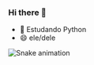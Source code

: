 ### Hi there 👋


- 🌱 Estudando Python
- 😄 ele/dele


![Snake animation](https://github.com/gbrpereirap/gbrpereirap/blob/output/github-contribution-grid-snake.svg)
